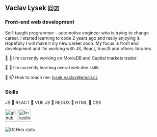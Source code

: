 ## Vaclav Lysek :czech_republic:
### Front-end web development

Self-taught programmer - automotive engineer who is trying to change career.
I started learning to code 2 years ago and really enjoying it. Hopefully I will make it my new career soon.
My focus is front end development and I’m working with JS, React, VueJS and others libraries.

:small_orange_diamond: 🔭 I’m currently working on MovieDB and Capital markets trader

:small_orange_diamond: 🌱 I’m currently learning overal web dev skills

:small_orange_diamond: 📫 How to reach me: lysek.vaclav@email.cz 

### Skills
JS :small_orange_diamond: REACT :small_orange_diamond: VUE JS :small_orange_diamond: REDUX :small_orange_diamond: HTML :small_orange_diamond: CSS

[<img src='https://cdn.jsdelivr.net/npm/simple-icons@3.0.1/icons/github.svg' alt='github' height='40'>](https://github.com/vencalysek)  [<img src='https://cdn.jsdelivr.net/npm/simple-icons@3.0.1/icons/linkedin.svg' alt='linkedin' height='40'>](https://www.linkedin.com/in/vaclav-lysek-708b74131/)  

![GitHub stats](https://github-readme-stats.vercel.app/api?username=vencalysek&show_icons=true&count_private=true)  
